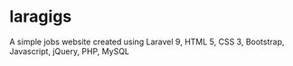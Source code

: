 # laragigs
A simple jobs website created using Laravel 9, HTML 5, CSS 3, Bootstrap, Javascript, jQuery, PHP, MySQL
